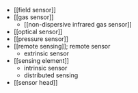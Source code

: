- [[field sensor]]
- [[gas sensor]]
    - [[non-dispersive infrared gas sensor]]
- [[optical sensor]]
- [[pressure sensor]]
- [[remote sensing]]; remote sensor
    - extrinsic sensor
- [[sensing element]]
    - intrinsic sensor
    - distributed sensing
- [[sensor head]]
